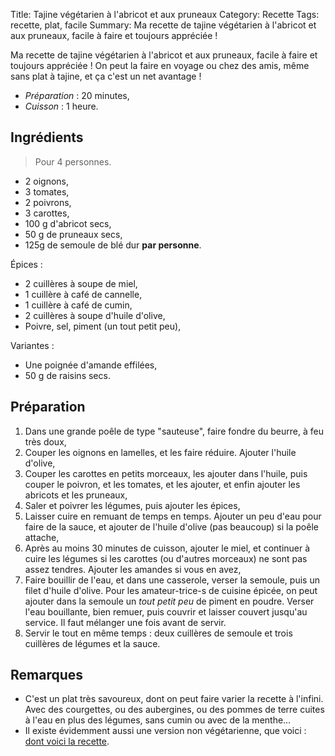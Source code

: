 Title: Tajine végétarien à l'abricot et aux pruneaux
Category: Recette
Tags: recette, plat, facile
Summary: Ma recette de tajine végétarien à l'abricot et aux pruneaux, facile à faire et toujours appréciée !

Ma recette de tajine végétarien à l'abricot et aux pruneaux, facile à faire et toujours appréciée ! On peut la faire en voyage ou chez des amis, même sans plat à tajine, et ça c'est un net avantage !

- *Préparation* : 20 minutes,
- *Cuisson* : 1 heure.


## Ingrédients
> Pour 4 personnes.

- 2 oignons,
- 3 tomates,
- 2 poivrons,
- 3 carottes,
- 100 g d'abricot secs,
- 50 g de pruneaux secs,
- 125g de semoule de blé dur **par personne**.

Épices :

- 2 cuillères à soupe de miel,
- 1 cuillère à café de cannelle,
- 1 cuillère à café de cumin,
- 2 cuillères à soupe d'huile d'olive,
- Poivre, sel, piment (un tout petit peu),

Variantes :

- Une poignée d'amande effilées,
- 50 g de raisins secs.


## Préparation

1. Dans une grande poêle de type "sauteuse", faire fondre du beurre, à feu très doux,
2. Couper les oignons en lamelles, et les faire réduire. Ajouter l'huile d'olive,
4. Couper les carottes en petits morceaux, les ajouter dans l'huile, puis couper le poivron, et les tomates, et les ajouter, et enfin ajouter les abricots et les pruneaux,
5. Saler et poivrer les légumes, puis ajouter les épices,
6. Laisser cuire en remuant de temps en temps. Ajouter un peu d'eau pour faire de la sauce, et ajouter de l'huile d'olive (pas beaucoup) si la poêle attache,
7. Après au moins 30 minutes de cuisson, ajouter le miel, et continuer à cuire les légumes si les carottes (ou d'autres morceaux) ne sont pas assez tendres. Ajouter les amandes si vous en avez,
8. Faire bouillir de l'eau, et dans une casserole, verser la semoule, puis un filet d'huile d'olive. Pour les amateur-trice-s de cuisine épicée, on peut ajouter dans la semoule un *tout petit peu* de piment en poudre. Verser l'eau bouillante, bien remuer, puis couvrir et laisser couvert jusqu'au service. Il faut mélanger une fois avant de servir.
9. Servir le tout en même temps : deux cuillères de semoule et trois cuillères de légumes et la sauce.

<!-- ## Photo -->
<!-- [![tajine-vegeratien-a-labricot-et-aux-pruneaux-1.jpg]({static}images/tajine-vegeratien-a-labricot-et-aux-pruneaux-1.jpg){width=40%}]({static}images/tajine-vegeratien-a-labricot-et-aux-pruneaux-1.jpg) -->

## Remarques
- C'est un plat très savoureux, dont on peut faire varier la recette à l'infini. Avec des courgettes, ou des aubergines, ou des pommes de terre cuites à l'eau en plus des légumes, sans cumin ou avec de la menthe…
- Il existe évidemment aussi une version non végétarienne, que voici : [dont voici la recette](tajine-de-poulet-a-labricot.html).
